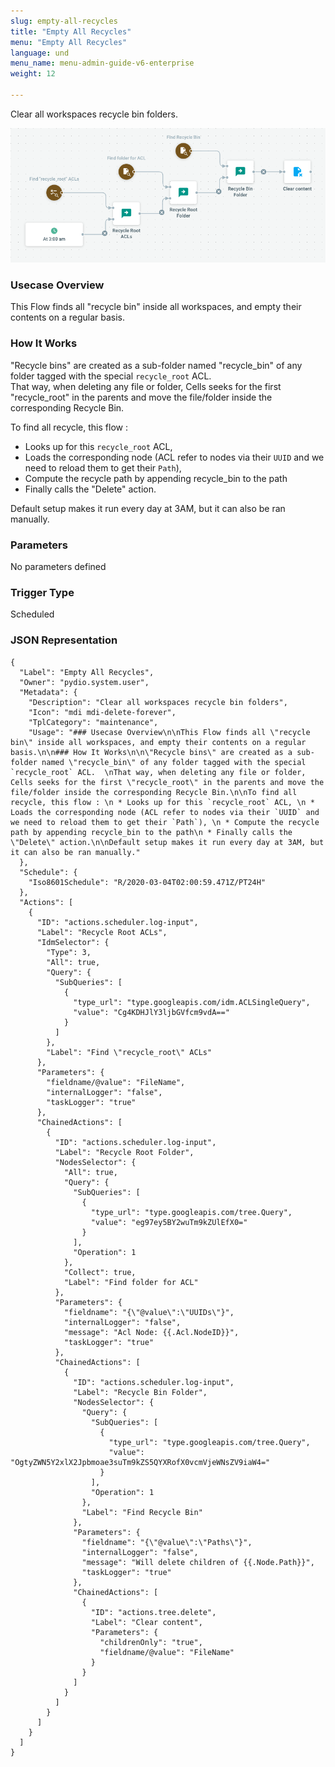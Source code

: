 ```yaml
---
slug: empty-all-recycles
title: "Empty All Recycles"
menu: "Empty All Recycles"
language: und
menu_name: menu-admin-guide-v6-enterprise
weight: 12

---
```


Clear all workspaces recycle bin folders.

![](../../images/1_preset_flows/capture-empty-all-recycles.png)

### Usecase Overview

This Flow finds all "recycle bin" inside all workspaces, and empty their contents on a regular basis.

### How It Works

"Recycle bins" are created as a sub-folder named "recycle_bin" of any folder tagged with the special `recycle_root` ACL.  
That way, when deleting any file or folder, Cells seeks for the first "recycle_root" in the parents and move the file/folder inside the corresponding Recycle Bin.

To find all recycle, this flow : 
 * Looks up for this `recycle_root` ACL, 
 * Loads the corresponding node (ACL refer to nodes via their `UUID` and we need to reload them to get their `Path`), 
 * Compute the recycle path by appending recycle_bin to the path
 * Finally calls the "Delete" action.

Default setup makes it run every day at 3AM, but it can also be ran manually.

### Parameters

No parameters defined


### Trigger Type
Scheduled

### JSON Representation

```
{
  "Label": "Empty All Recycles",
  "Owner": "pydio.system.user",
  "Metadata": {
    "Description": "Clear all workspaces recycle bin folders",
    "Icon": "mdi mdi-delete-forever",
    "TplCategory": "maintenance",
    "Usage": "### Usecase Overview\n\nThis Flow finds all \"recycle bin\" inside all workspaces, and empty their contents on a regular basis.\n\n### How It Works\n\n\"Recycle bins\" are created as a sub-folder named \"recycle_bin\" of any folder tagged with the special `recycle_root` ACL.  \nThat way, when deleting any file or folder, Cells seeks for the first \"recycle_root\" in the parents and move the file/folder inside the corresponding Recycle Bin.\n\nTo find all recycle, this flow : \n * Looks up for this `recycle_root` ACL, \n * Loads the corresponding node (ACL refer to nodes via their `UUID` and we need to reload them to get their `Path`), \n * Compute the recycle path by appending recycle_bin to the path\n * Finally calls the \"Delete\" action.\n\nDefault setup makes it run every day at 3AM, but it can also be ran manually."
  },
  "Schedule": {
    "Iso8601Schedule": "R/2020-03-04T02:00:59.471Z/PT24H"
  },
  "Actions": [
    {
      "ID": "actions.scheduler.log-input",
      "Label": "Recycle Root ACLs",
      "IdmSelector": {
        "Type": 3,
        "All": true,
        "Query": {
          "SubQueries": [
            {
              "type_url": "type.googleapis.com/idm.ACLSingleQuery",
              "value": "Cg4KDHJlY3ljbGVfcm9vdA=="
            }
          ]
        },
        "Label": "Find \"recycle_root\" ACLs"
      },
      "Parameters": {
        "fieldname/@value": "FileName",
        "internalLogger": "false",
        "taskLogger": "true"
      },
      "ChainedActions": [
        {
          "ID": "actions.scheduler.log-input",
          "Label": "Recycle Root Folder",
          "NodesSelector": {
            "All": true,
            "Query": {
              "SubQueries": [
                {
                  "type_url": "type.googleapis.com/tree.Query",
                  "value": "eg97ey5BY2wuTm9kZUlEfX0="
                }
              ],
              "Operation": 1
            },
            "Collect": true,
            "Label": "Find folder for ACL"
          },
          "Parameters": {
            "fieldname": "{\"@value\":\"UUIDs\"}",
            "internalLogger": "false",
            "message": "Acl Node: {{.Acl.NodeID}}",
            "taskLogger": "true"
          },
          "ChainedActions": [
            {
              "ID": "actions.scheduler.log-input",
              "Label": "Recycle Bin Folder",
              "NodesSelector": {
                "Query": {
                  "SubQueries": [
                    {
                      "type_url": "type.googleapis.com/tree.Query",
                      "value": "OgtyZWN5Y2xlX2Jpbmoae3suTm9kZS5QYXRofX0vcmVjeWNsZV9iaW4="
                    }
                  ],
                  "Operation": 1
                },
                "Label": "Find Recycle Bin"
              },
              "Parameters": {
                "fieldname": "{\"@value\":\"Paths\"}",
                "internalLogger": "false",
                "message": "Will delete children of {{.Node.Path}}",
                "taskLogger": "true"
              },
              "ChainedActions": [
                {
                  "ID": "actions.tree.delete",
                  "Label": "Clear content",
                  "Parameters": {
                    "childrenOnly": "true",
                    "fieldname/@value": "FileName"
                  }
                }
              ]
            }
          ]
        }
      ]
    }
  ]
}
```

